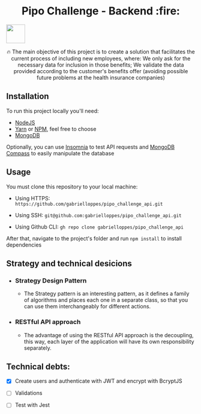 <h1 align="center">
Pipo Challenge - Backend :fire:
</h1>

<img width="50" src="https://github.com/gabrielloppes/icons/blob/main/5iB8FDY%20-%20Imgur.png">

<p align="center">
🔥 The main objective of this project is to create a solution that facilitates the current process of including new employees, where: We only ask for the necessary data for inclusion in those benefits; We validate the data provided according to the customer's benefits offer (avoiding possible future problems at the health insurance companies)
</p>

## Installation

To run this project locally you'll need:<br>

- [NodeJS](https://nodejs.org/en/)
- [Yarn](https://yarnpkg.com/) or [NPM](https://www.npmjs.com/), feel free to choose
- [MongoDB](https://www.mongodb.com/)

Optionally, you can use [Insomnia](https://insomnia.rest/) to test API requests and [MongoDB Compass](https://www.mongodb.com/products/compass) to easily manipulate the database

## Usage

You must clone this repository to your local machine:<br>

- Using HTTPS:
  `https://github.com/gabrielloppes/pipo_challenge_api.git`

- Using SSH:
  `git@github.com:gabrielloppes/pipo_challenge_api.git`

- Using Github CLI:
  `gh repo clone gabrielloppes/pipo_challenge_api`

After that, navigate to the project's folder and run `npm install` to install dependencies

## Strategy and technical desicions

- ### Strategy Design Pattern<br>

  - The Strategy pattern is an interesting pattern, as it defines a family of algorithms and places each one in a separate class, so that you can use them interchangeably for different actions.

- ### RESTful API approach<br>
  - The advantage of using the RESTful API approach is the decoupling, this way, each layer of the application will have its own responsibility separately.

## Technical debts:

- [x] Create users and authenticate with JWT and encrypt with BcryptJS

- [ ] Validations

- [ ] Test with Jest
